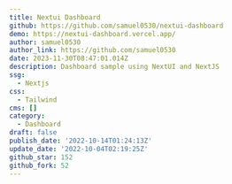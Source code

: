 ```yaml
---
title: Nextui Dashboard
github: https://github.com/samuel0530/nextui-dashboard
demo: https://nextui-dashboard.vercel.app/
author: samuel0530
author_link: https://github.com/samuel0530
date: 2023-11-30T08:47:01.014Z
description: Dashboard sample using NextUI and NextJS
ssg:
  - Nextjs
css:
  - Tailwind
cms: []
category:
  - Dashboard
draft: false
publish_date: '2022-10-14T01:24:13Z'
update_date: '2022-10-04T02:19:25Z'
github_star: 152
github_fork: 52
---
```

